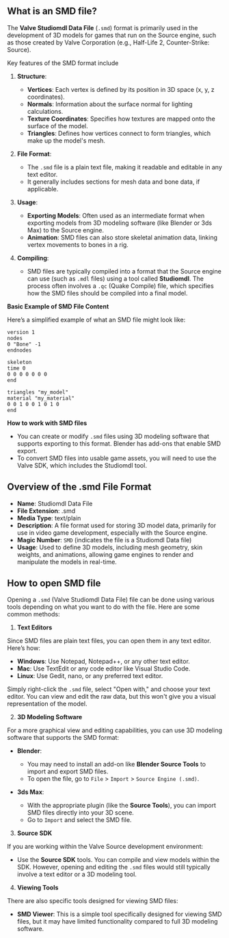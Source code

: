 ## What is an SMD file?

The **Valve Studiomdl Data File** (`.smd`) format is primarily used in the development of 3D models for games that run on the Source engine, such as those created by Valve Corporation (e.g., Half-Life 2, Counter-Strike: Source). 

Key features of the SMD format include

1.  **Structure**:
    
    -   **Vertices**: Each vertex is defined by its position in 3D space (x, y, z coordinates).
    -   **Normals**: Information about the surface normal for lighting calculations.
    -   **Texture Coordinates**: Specifies how textures are mapped onto the surface of the model.
    -   **Triangles**: Defines how vertices connect to form triangles, which make up the model's mesh.
2.  **File Format**:
    
    -   The `.smd` file is a plain text file, making it readable and editable in any text editor.
    -   It generally includes sections for mesh data and bone data, if applicable.
3.  **Usage**:
    
    -   **Exporting Models**: Often used as an intermediate format when exporting models from 3D modeling software (like Blender or 3ds Max) to the Source engine.
    -   **Animation**: SMD files can also store skeletal animation data, linking vertex movements to bones in a rig.
4.  **Compiling**:
    
    -   SMD files are typically compiled into a format that the Source engine can use (such as `.mdl` files) using a tool called **Studiomdl**. The process often involves a `.qc` (Quake Compile) file, which specifies how the SMD files should be compiled into a final model.
  
**Basic Example of SMD File Content**

Here’s a simplified example of what an SMD file might look like:

```
version 1
nodes
0 "Bone" -1
endnodes

skeleton
time 0
0 0 0 0 0 0 0
end

triangles "my_model"
material "my_material"
0 0 1 0 0 1 0 1 0
end
```

**How to work with SMD files**

-   You can create or modify `.smd` files using 3D modeling software that supports exporting to this format. Blender has add-ons that enable SMD export.
-   To convert SMD files into usable game assets, you will need to use the Valve SDK, which includes the Studiomdl tool.

## Overview of the .smd File Format

-   **Name**: Studiomdl Data File
-   **File Extension**: .smd
-   **Media Type**: text/plain
-   **Description**: A file format used for storing 3D model data, primarily for use in video game development, especially with the Source engine.
-   **Magic Number**: `SMD` (indicates the file is a Studiomdl Data file)
-   **Usage**: Used to define 3D models, including mesh geometry, skin weights, and animations, allowing game engines to render and manipulate the models in real-time.

## How to open SMD file

Opening a `.smd` (Valve Studiomdl Data File) file can be done using various tools depending on what you want to do with the file. Here are some common methods:

1. **Text Editors**

Since SMD files are plain text files, you can open them in any text editor. Here’s how:

-   **Windows**: Use Notepad, Notepad++, or any other text editor.
-   **Mac**: Use TextEdit or any code editor like Visual Studio Code.
-   **Linux**: Use Gedit, nano, or any preferred text editor.

Simply right-click the `.smd` file, select "Open with," and choose your text editor. You can view and edit the raw data, but this won't give you a visual representation of the model.

2. **3D Modeling Software**

For a more graphical view and editing capabilities, you can use 3D modeling software that supports the SMD format:

-   **Blender**:
    
    -   You may need to install an add-on like **Blender Source Tools** to import and export SMD files.
    -   To open the file, go to `File` > `Import` > `Source Engine (.smd)`.
-   **3ds Max**:
    
    -   With the appropriate plugin (like the **Source Tools**), you can import SMD files directly into your 3D scene.
    -   Go to `Import` and select the SMD file.

3. **Source SDK**

If you are working within the Valve Source development environment:

-   Use the **Source SDK** tools. You can compile and view models within the SDK. However, opening and editing the `.smd` files would still typically involve a text editor or a 3D modeling tool.

4. **Viewing Tools**

There are also specific tools designed for viewing SMD files:

-   **SMD Viewer**: This is a simple tool specifically designed for viewing SMD files, but it may have limited functionality compared to full 3D modeling software.
